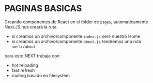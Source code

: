 # PAGINAS BASICAS

Creando componentes de React en el folder de `pages`, automaticamente Next.JS nos creará la ruta.

- si creamos un archivo/componente `index.js` sera nuestro Home
- si creamos un archivo/componente `about.js` tendremos una ruta `<url>/about`

para esto NEXT trabaja con:

- hot reloading 
- fast refresh
- routing basado en filesystem